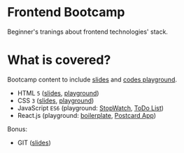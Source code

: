 # Frontend Bootcamp

Beginner's tranings about frontend technologies' stack.

# What is covered?

Bootcamp content to include [slides](slides/) and [codes playground](playground/).

- HTML `5` ([slides](slides/html), [playground](playground/html))
- CSS `3` ([slides](slides/css), [playground](playground/css))
- JavaScript `ES6` (playground: [StopWatch](playground/js/stopWatch), [ToDo List](playground/js/toDoList))
- React.js (playground: [boilerplate](playground/react/create-react-app), [Postcard App](playground/react/postcard-app))

Bonus:

- GIT ([slides](slides/git))